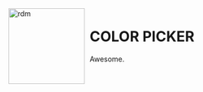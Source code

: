 <img width="150" height="150" align="left" style="float: left; margin: 0 10px 0 0;" alt="rdm" src="https://i.imgur.com/zDKseFi.gif">  


# COLOR PICKER
Awesome.

